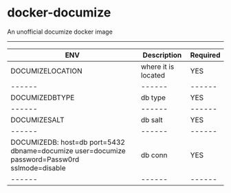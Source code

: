 # docker-documize
An unofficial documize docker image

---

| ENV | Description | Required |
| ------ | ------ | ------ |
| DOCUMIZELOCATION | where it is located | YES
| ------ | ------ | ------ |
| DOCUMIZEDBTYPE | db type | YES
| ------ | ------ | ------ |
| DOCUMIZESALT | db salt | YES
| ------ | ------ | ------ |
| DOCUMIZEDB: host=db port=5432 dbname=documize user=documize password=Passw0rd sslmode=disable | db conn | YES
| ------ | ------ | ------ |
